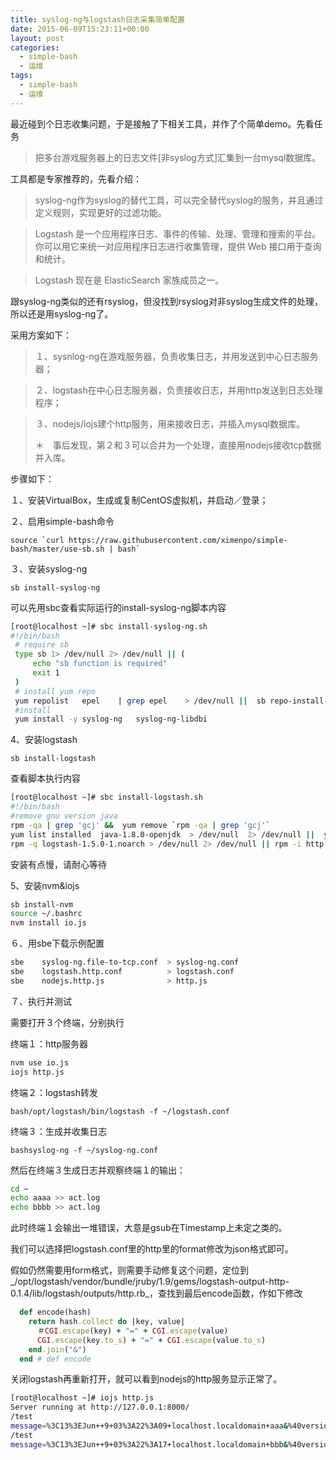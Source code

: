 ```yaml
---
title: syslog-ng与logstash日志采集简单配置
date: 2015-06-09T15:23:11+00:00
layout: post
categories:
  - simple-bash
  - 运维
tags:
  - simple-bash
  - 运维
---
```

最近碰到个日志收集问题，于是接触了下相关工具，并作了个简单demo。先看任务

> 把多台游戏服务器上的日志文件[非syslog方式]汇集到一台mysql数据库。 

<!--more-->

工具都是专家推荐的，先看介绍：

> syslog-ng作为syslog的替代工具，可以完全替代syslog的服务，并且通过定义规则，实现更好的过滤功能。 

> Logstash 是一个应用程序日志、事件的传输、处理、管理和搜索的平台。你可以用它来统一对应用程序日志进行收集管理，提供 Web 接口用于查询和统计。
  
> Logstash 现在是 ElasticSearch 家族成员之一。 

跟syslog-ng类似的还有rsyslog，但没找到rsyslog对非syslog生成文件的处理，所以还是用syslog-ng了。

采用方案如下：

> １、sysnlog-ng在游戏服务器，负责收集日志，并用发送到中心日志服务器；
  
> ２、logstash在中心日志服务器，负责接收日志，并用http发送到日志处理程序；
  
> ３、nodejs/iojs建个http服务，用来接收日志，并插入mysql数据库。
> 
> ＊　事后发现，第２和３可以合并为一个处理，直接用nodejs接收tcp数据并入库。 

步骤如下：

１、安装VirtualBox，生成或复制CentOS虚拟机，并启动／登录；

２、启用simple-bash命令
  
`` source `curl https://raw.githubusercontent.com/ximenpo/simple-bash/master/use-sb.sh | bash` ``

３、安装syslog-ng
  
`sb install-syslog-ng`
  
可以先用sbc查看实际运行的install-syslog-ng脚本内容
  
```bash
[root@localhost ~]# sbc install-syslog-ng.sh
#!/bin/bash
 # require sb
 type sb 1> /dev/null 2> /dev/null || (
     echo "sb function is required"
     exit 1
 )
 # install yum repo
 yum repolist   epel    | grep epel    > /dev/null ||  sb repo-install-epel
 #install
 yum install -y syslog-ng   syslog-ng-libdbi
```

4、安装logstash
  
```sb install-logstash```
  
查看脚本执行内容
  
```bash
[root@localhost ~]# sbc install-logstash.sh
#!/bin/bash
#remove gnu version java
rpm -qa | grep 'gcj' &&  yum remove `rpm -qa | grep 'gcj'`
yum list installed  java-1.8.0-openjdk  > /dev/null  2> /dev/null ||  yum install -y java-1.8.0-openjdk
rpm -q logstash-1.5.0-1.noarch > /dev/null 2> /dev/null || rpm -i http://download.elastic.co/logstash/logstash/packages/centos/logstash-1.5.0-1.noarch.rpm
```
  
安装有点慢，请耐心等待

5、安装nvm&iojs
  
```bash
sb install-nvm
source ~/.bashrc
nvm install io.js
```

６、用sbe下载示例配置
  
```bash
sbe    syslog-ng.file-to-tcp.conf  > syslog-ng.conf
sbe    logstash.http.conf          > logstash.conf
sbe    nodejs.http.js              > http.js
```

７、执行并测试
  
需要打开３个终端，分别执行

终端１：http服务器
  
```bash
nvm use io.js
iojs http.js
```

终端２：logstash转发
  
```bash/opt/logstash/bin/logstash -f ~/logstash.conf```

终端３：生成并收集日志
  
```bashsyslog-ng -f ~/syslog-ng.conf```

然后在终端３生成日志并观察终端１的输出：
  
```bash
cd ~
echo aaaa >> act.log
echo bbbb >> act.log
```
  
此时终端１会输出一堆错误，大意是gsub在Timestamp上未定之类的。

我们可以选择把logstash.conf里的http里的format修改为json格式即可。
  
假如仍然需要用form格式，则需要手动修复这个问题，定位到_/opt/logstash/vendor/bundle/jruby/1.9/gems/logstash-output-http-0.1.4/lib/logstash/outputs/http.rb_，查找到最后encode函数，作如下修改
  
```ruby
  def encode(hash)
    return hash.collect do |key, value|
      ＃CGI.escape(key) + "=" + CGI.escape(value)
      CGI.escape(key.to_s) + "=" + CGI.escape(value.to_s)
    end.join("&")
  end # def encode
```

关闭logstash再重新打开，就可以看到nodejs的http服务显示正常了。

```bash
[root@localhost ~]# iojs http.js
Server running at http://127.0.0.1:8000/
/test
message=%3C13%3EJun++9+03%3A22%3A09+localhost.localdomain+aaa&%40version=1&%40timestamp=2015-06-09T07%3A22%3A09.660Z&host=127.0.0.1
/test
message=%3C13%3EJun++9+03%3A22%3A17+localhost.localdomain+bbb&%40version=1&%40timestamp=2015-06-09T07%3A22%3A17.670Z&host=127.0.0.1
```
